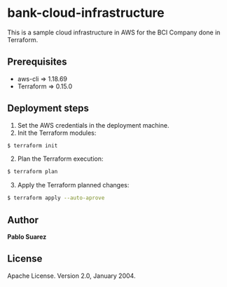 # bank-cloud-infrastructure

This is a sample cloud infrastructure in AWS for the BCI Company done in Terraform.

## Prerequisites
- aws-cli => 1.18.69
- Terraform => 0.15.0

## Deployment steps

1) Set the AWS credentials in the deployment machine.
2) Init the Terraform modules:
```sh
$ terraform init
```

2) Plan the Terraform execution:
```sh
$ terraform plan
```

3) Apply the Terraform planned changes:
```sh
$ terraform apply --auto-aprove
```

## Author

**Pablo Suarez**

## License

Apache License. Version 2.0, January 2004.
